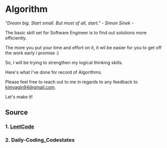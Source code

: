 # Algorithm

<i>"Dream big. Start small. But most of all, start." - Simon Sinek - </i>

The basic skill set for Software Engineer is to find out solutions more efficiently. 

The more you put your time and effort on it, it wil be easier for you to get off the work early i promise :)

So, I will be trying to strengthen my logical thinking skills.

Here's what I've done for record of Algorithms.

Please feel free to reach out to me in regards to any feedback to kimyagin94@gmail.com.

Let's make it!

## Source
### 1. [LeetCode](https://leetcode.com/)

### 2. Daily-Coding_Codestates
